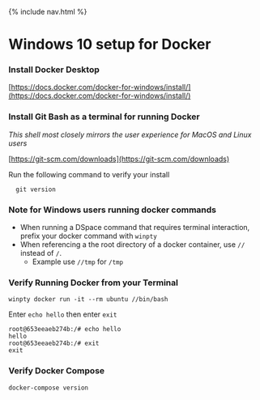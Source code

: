{% include nav.html %}

# Windows 10 setup for Docker 

### Install Docker Desktop

[https://docs.docker.com/docker-for-windows/install/](https://docs.docker.com/docker-for-windows/install/)

### Install Git Bash as a terminal for running Docker
_This shell most closely mirrors the user experience for MacOS and Linux users_

[https://git-scm.com/downloads](https://git-scm.com/downloads)

Run the following command to verify your install
```shell
  git version
```

### Note for Windows users running docker commands

- When running a DSpace command that requires terminal interaction, prefix your docker command with `winpty`
- When referencing a the root directory of a docker container, use `//` instead of `/`.  
  - Example use `//tmp` for `/tmp`

### Verify Running Docker from your Terminal

```shell
winpty docker run -it --rm ubuntu //bin/bash
```

Enter `echo hello` then enter `exit`

```
root@653eeaeb274b:/# echo hello
hello
root@653eeaeb274b:/# exit
exit
```

### Verify Docker Compose

```
docker-compose version
```
